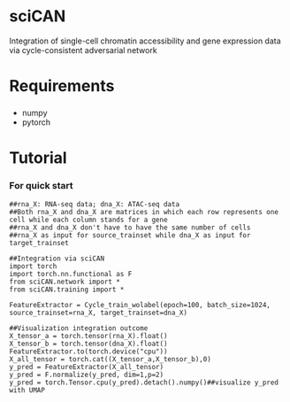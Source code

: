 # sciCAN
Integration of single-cell chromatin accessibility and gene expression data via cycle-consistent adversarial network

# Requirements
###
* numpy
* pytorch

# Tutorial

### For quick start
    ##rna_X: RNA-seq data; dna_X: ATAC-seq data
    ##Both rna_X and dna_X are matrices in which each row represents one cell while each column stands for a gene
    ##rna_X and dna_X don't have to have the same number of cells
    ##rna_X as input for source_trainset while dna_X as input for target_trainset
    
    ##Integration via sciCAN
    import torch
    import torch.nn.functional as F
    from sciCAN.network import *
    from sciCAN.training import *
    
    FeatureExtractor = Cycle_train_wolabel(epoch=100, batch_size=1024, source_trainset=rna_X, target_trainset=dna_X)
    
    ##Visualization integration outcome
    X_tensor_a = torch.tensor(rna_X).float()
    X_tensor_b = torch.tensor(dna_X).float()
    FeatureExtractor.to(torch.device("cpu"))
    X_all_tensor = torch.cat((X_tensor_a,X_tensor_b),0)
    y_pred = FeatureExtractor(X_all_tensor)
    y_pred = F.normalize(y_pred, dim=1,p=2)
    y_pred = torch.Tensor.cpu(y_pred).detach().numpy()##visualize y_pred with UMAP
